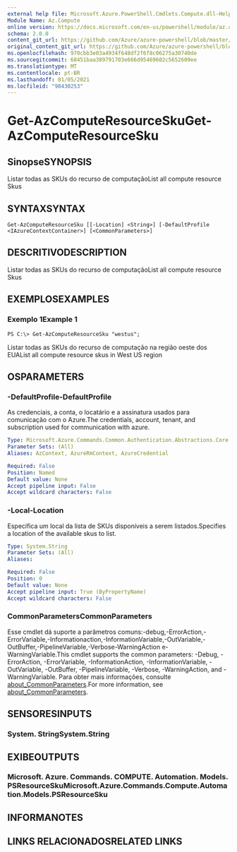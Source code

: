 ```yaml
---
external help file: Microsoft.Azure.PowerShell.Cmdlets.Compute.dll-Help.xml
Module Name: Az.Compute
online version: https://docs.microsoft.com/en-us/powershell/module/az.compute/get-azcomputeresourcesku
schema: 2.0.0
content_git_url: https://github.com/Azure/azure-powershell/blob/master/src/Compute/Compute/help/Get-AzComputeResourceSku.md
original_content_git_url: https://github.com/Azure/azure-powershell/blob/master/src/Compute/Compute/help/Get-AzComputeResourceSku.md
ms.openlocfilehash: 970cbb3e03a4934f648df2f6f8c06275a30740de
ms.sourcegitcommit: 68451baa389791703e666d95469602c5652609ee
ms.translationtype: MT
ms.contentlocale: pt-BR
ms.lasthandoff: 01/05/2021
ms.locfileid: "98430253"
---
```

# <span data-ttu-id="fd9e9-101">Get-AzComputeResourceSku</span><span class="sxs-lookup"><span data-stu-id="fd9e9-101">Get-AzComputeResourceSku</span></span>

## <span data-ttu-id="fd9e9-102">Sinopse</span><span class="sxs-lookup"><span data-stu-id="fd9e9-102">SYNOPSIS</span></span>
<span data-ttu-id="fd9e9-103">Listar todas as SKUs do recurso de computação</span><span class="sxs-lookup"><span data-stu-id="fd9e9-103">List all compute resource Skus</span></span>

## <span data-ttu-id="fd9e9-104">SYNTAX</span><span class="sxs-lookup"><span data-stu-id="fd9e9-104">SYNTAX</span></span>

```
Get-AzComputeResourceSku [[-Location] <String>] [-DefaultProfile <IAzureContextContainer>] [<CommonParameters>]
```

## <span data-ttu-id="fd9e9-105">DESCRITIVO</span><span class="sxs-lookup"><span data-stu-id="fd9e9-105">DESCRIPTION</span></span>
<span data-ttu-id="fd9e9-106">Listar todas as SKUs do recurso de computação</span><span class="sxs-lookup"><span data-stu-id="fd9e9-106">List all compute resource Skus</span></span>

## <span data-ttu-id="fd9e9-107">EXEMPLOS</span><span class="sxs-lookup"><span data-stu-id="fd9e9-107">EXAMPLES</span></span>

### <span data-ttu-id="fd9e9-108">Exemplo 1</span><span class="sxs-lookup"><span data-stu-id="fd9e9-108">Example 1</span></span>
```
PS C:\> Get-AzComputeResourceSku "westus";
```

<span data-ttu-id="fd9e9-109">Listar todas as SKUs do recurso de computação na região oeste dos EUA</span><span class="sxs-lookup"><span data-stu-id="fd9e9-109">List all compute resource skus in West US region</span></span>

## <span data-ttu-id="fd9e9-110">OS</span><span class="sxs-lookup"><span data-stu-id="fd9e9-110">PARAMETERS</span></span>

### <span data-ttu-id="fd9e9-111">-DefaultProfile</span><span class="sxs-lookup"><span data-stu-id="fd9e9-111">-DefaultProfile</span></span>
<span data-ttu-id="fd9e9-112">As credenciais, a conta, o locatário e a assinatura usados para comunicação com o Azure.</span><span class="sxs-lookup"><span data-stu-id="fd9e9-112">The credentials, account, tenant, and subscription used for communication with azure.</span></span>

```yaml
Type: Microsoft.Azure.Commands.Common.Authentication.Abstractions.Core.IAzureContextContainer
Parameter Sets: (All)
Aliases: AzContext, AzureRmContext, AzureCredential

Required: False
Position: Named
Default value: None
Accept pipeline input: False
Accept wildcard characters: False
```

### <span data-ttu-id="fd9e9-113">-Local</span><span class="sxs-lookup"><span data-stu-id="fd9e9-113">-Location</span></span>
<span data-ttu-id="fd9e9-114">Especifica um local da lista de SKUs disponíveis a serem listados.</span><span class="sxs-lookup"><span data-stu-id="fd9e9-114">Specifies a location of the available skus to list.</span></span>

```yaml
Type: System.String
Parameter Sets: (All)
Aliases:

Required: False
Position: 0
Default value: None
Accept pipeline input: True (ByPropertyName)
Accept wildcard characters: False
```

### <span data-ttu-id="fd9e9-115">CommonParameters</span><span class="sxs-lookup"><span data-stu-id="fd9e9-115">CommonParameters</span></span>
<span data-ttu-id="fd9e9-116">Esse cmdlet dá suporte a parâmetros comuns:-debug,-ErrorAction,-ErrorVariable,-Informationaction,-InformationVariable,-OutVariable,-OutBuffer,-PipelineVariable,-Verbose-WarningAction e-WarningVariable.</span><span class="sxs-lookup"><span data-stu-id="fd9e9-116">This cmdlet supports the common parameters: -Debug, -ErrorAction, -ErrorVariable, -InformationAction, -InformationVariable, -OutVariable, -OutBuffer, -PipelineVariable, -Verbose, -WarningAction, and -WarningVariable.</span></span> <span data-ttu-id="fd9e9-117">Para obter mais informações, consulte [about_CommonParameters](http://go.microsoft.com/fwlink/?LinkID=113216).</span><span class="sxs-lookup"><span data-stu-id="fd9e9-117">For more information, see [about_CommonParameters](http://go.microsoft.com/fwlink/?LinkID=113216).</span></span>

## <span data-ttu-id="fd9e9-118">SENSORES</span><span class="sxs-lookup"><span data-stu-id="fd9e9-118">INPUTS</span></span>

### <span data-ttu-id="fd9e9-119">System. String</span><span class="sxs-lookup"><span data-stu-id="fd9e9-119">System.String</span></span>

## <span data-ttu-id="fd9e9-120">EXIBE</span><span class="sxs-lookup"><span data-stu-id="fd9e9-120">OUTPUTS</span></span>

### <span data-ttu-id="fd9e9-121">Microsoft. Azure. Commands. COMPUTE. Automation. Models. PSResourceSku</span><span class="sxs-lookup"><span data-stu-id="fd9e9-121">Microsoft.Azure.Commands.Compute.Automation.Models.PSResourceSku</span></span>

## <span data-ttu-id="fd9e9-122">INFORMA</span><span class="sxs-lookup"><span data-stu-id="fd9e9-122">NOTES</span></span>

## <span data-ttu-id="fd9e9-123">LINKS RELACIONADOS</span><span class="sxs-lookup"><span data-stu-id="fd9e9-123">RELATED LINKS</span></span>
